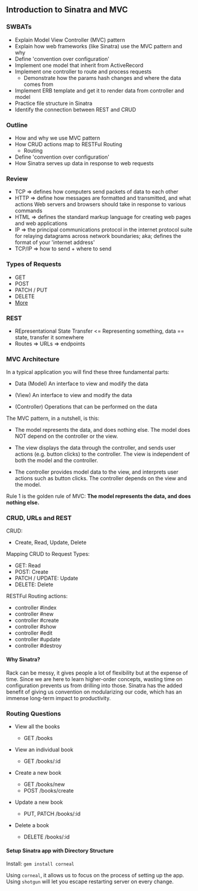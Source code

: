 ## **Introduction to Sinatra and MVC**

### **SWBATs**
- Explain Model View Controller (MVC) pattern
- Explain how web frameworks (like Sinatra) use the MVC pattern and why
- Define 'convention over configuration'
- Implement one model that inherit from ActiveRecord
- Implement one controller to route and process requests
  - Demonstrate how the params hash changes and where the data comes from
- Implement ERB template and get it to render data from controller and model
- Practice file structure in Sinatra
- Identify the connection between REST and CRUD

### Outline

- How and why we use MVC pattern
- How CRUD actions map to RESTFul Routing
  - Routing
- Define 'convention over configuration'
- How Sinatra serves up data in response to web requests

### Review

- TCP => defines how computers send packets of data to each other
- HTTP => define how messages are formatted and transmitted, and what actions Web servers and browsers should take in response to various commands
- HTML => defines the standard markup language for creating web pages and web applications
- IP => the principal communications protocol in the internet protocol suite for relaying datagrams across network boundaries; aka; defines the format of your 'internet address'
- TCP/IP => how to send + where to send

### Types of Requests

- GET
- POST
- PATCH / PUT
- DELETE
- [More](https://developer.mozilla.org/en-US/docs/Web/HTTP/Methods)

### REST
- REpresentational State Transfer <= Representing something, data == state, transfer it somewhere
- Routes => URLs => endpoints

### **MVC Architecture**

In a typical application you will find these three fundamental parts:

- Data (Model)
  An interface to view and modify the data

- (View)
  An interface to view and modify the data

- (Controller)
  Operations that can be performed on the data

The MVC pattern, in a nutshell, is this:

- The model represents the data, and does nothing else. The model does NOT depend on the controller or the view.

- The view displays the data through the controller, and sends user actions (e.g. button clicks) to the controller. The view is independent of both the model and the controller.

- The controller provides model data to the view, and interprets user actions such as button clicks. The controller depends on the view and the model.

Rule 1 is the golden rule of MVC:
**The model represents the data, and does nothing else.**

### **CRUD, URLs and REST**

CRUD:
- Create, Read, Update, Delete

Mapping CRUD to Request Types:
- GET: Read
- POST: Create
- PATCH / UPDATE: Update
- DELETE: Delete

RESTFul Routing actions:

- controller #index
- controller #new
- controller #create
- controller #show
- controller #edit
- controller #update
- controller #destroy


#### Why Sinatra?

Rack can be messy, it gives people a lot of flexibility but at the expense of time. Since we are here to learn higher-order concepts, wasting time on configuration prevents us from drilling into those. Sinatra has the added benefit of giving us convention on modularizing our code, which has an immense long-term impact to productivity.

### Routing Questions

- View all the books
  - GET /books

- View an individual book
  - GET /books/:id

- Create a new book
  - GET /books/new
  - POST /books/create

- Update a new book
  - PUT, PATCH /books/:id

- Delete a book
  - DELETE /books/:id

#### Setup Sinatra app with Directory Structure

Install: `gem install corneal`

Using `corneal`, it allows us to focus on the process of setting up the app. Using `shotgun` will let you escape restarting server on every change.
